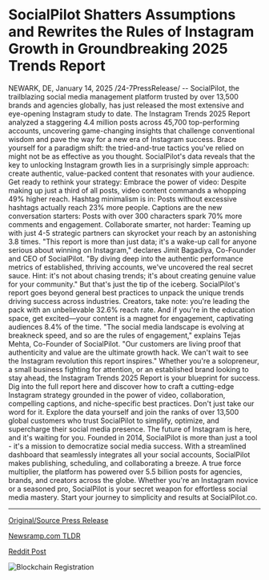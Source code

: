 # SocialPilot Shatters Assumptions and Rewrites the Rules of Instagram Growth in Groundbreaking 2025 Trends Report

NEWARK, DE, January 14, 2025 /24-7PressRelease/ -- SocialPilot, the trailblazing social media management platform trusted by over 13,500 brands and agencies globally, has just released the most extensive and eye-opening Instagram study to date. The Instagram Trends 2025 Report analyzed a staggering 4.4 million posts across 45,700 top-performing accounts, uncovering game-changing insights that challenge conventional wisdom and pave the way for a new era of Instagram success.  Brace yourself for a paradigm shift: the tried-and-true tactics you've relied on might not be as effective as you thought. SocialPilot's data reveals that the key to unlocking Instagram growth lies in a surprisingly simple approach: create authentic, value-packed content that resonates with your audience.  Get ready to rethink your strategy:  Embrace the power of video: Despite making up just a third of all posts, video content commands a whopping 49% higher reach.  Hashtag minimalism is in: Posts without excessive hashtags actually reach 23% more people.  Captions are the new conversation starters: Posts with over 300 characters spark 70% more comments and engagement.  Collaborate smarter, not harder: Teaming up with just 4-5 strategic partners can skyrocket your reach by an astonishing 3.8 times.  "This report is more than just data; it's a wake-up call for anyone serious about winning on Instagram," declares Jimit Bagadiya, Co-Founder and CEO of SocialPilot. "By diving deep into the authentic performance metrics of established, thriving accounts, we've uncovered the real secret sauce. Hint: it's not about chasing trends; it's about creating genuine value for your community."  But that's just the tip of the iceberg. SocialPilot's report goes beyond general best practices to unpack the unique trends driving success across industries. Creators, take note: you're leading the pack with an unbelievable 32.6% reach rate. And if you're in the education space, get excited—your content is a magnet for engagement, captivating audiences 8.4% of the time.  "The social media landscape is evolving at breakneck speed, and so are the rules of engagement," explains Tejas Mehta, Co-Founder of SocialPilot. "Our customers are living proof that authenticity and value are the ultimate growth hack. We can't wait to see the Instagram revolution this report inspires."  Whether you're a solopreneur, a small business fighting for attention, or an established brand looking to stay ahead, the Instagram Trends 2025 Report is your blueprint for success. Dig into the full report here and discover how to craft a cutting-edge Instagram strategy grounded in the power of video, collaboration, compelling captions, and niche-specific best practices.  Don't just take our word for it. Explore the data yourself and join the ranks of over 13,500 global customers who trust SocialPilot to simplify, optimize, and supercharge their social media presence. The future of Instagram is here, and it's waiting for you.  Founded in 2014, SocialPilot is more than just a tool - it's a mission to democratize social media success. With a streamlined dashboard that seamlessly integrates all your social accounts, SocialPilot makes publishing, scheduling, and collaborating a breeze. A true force multiplier, the platform has powered over 5.5 billion posts for agencies, brands, and creators across the globe. Whether you're an Instagram novice or a seasoned pro, SocialPilot is your secret weapon for effortless social media mastery. Start your journey to simplicity and results at SocialPilot.co. 

---

[Original/Source Press Release](https://www.24-7pressrelease.com/press-release/517884/socialpilot-shatters-assumptions-and-rewrites-the-rules-of-instagram-growth-in-groundbreaking-2025-trends-report)
                    

[Newsramp.com TLDR](https://newsramp.com/curated-news/socialpilot-unveils-instagram-trends-2025-report-key-insights-for-success-revealed/3d828d2766b32855936dd7e1df4ea969) 

 



[Reddit Post](https://www.reddit.com/r/MarketingNewsramp/comments/1i11ety/socialpilot_unveils_instagram_trends_2025_report/) 



![Blockchain Registration](https://cdn.newsramp.app/24-7PressRelease/qrcode/251/14/pondSKc1.webp)